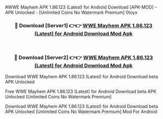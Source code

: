 #WWE Mayhem APK 1.86.123 (Latest) for Android Download [APK-MOD] - APK Unlocked - [Unlimited Coins No Watermark Premium] 0toyx



<div align="center">

<h3>🔴 Download [Server1] 👉👉 <a href="https://momento.my/?title=WWE_Mayhem_APK_1.86.123_(Latest)_for_Android_Download">WWE Mayhem APK 1.86.123 (Latest) for Android Download Mod Apk</a></h3><br>

<h3>🔴 Download [Server2] 👉👉 <a href="https://momento.my/?title=WWE_Mayhem_APK_1.86.123_(Latest)_for_Android_Download">WWE Mayhem APK 1.86.123 (Latest) for Android Download Mod Apk</a></h3>
</div>



Download WWE Mayhem APK 1.86.123 (Latest) for Android Download beta APK Unlocked

Free WWE Mayhem APK 1.86.123 (Latest) for Android Download beta APK Unlocked [Unlimited Coins No Watermark Premium]

Download WWE Mayhem APK 1.86.123 (Latest) for Android Download beta APK Unlocked [Unlimited Coins No Watermark Premium] Mod For Android
